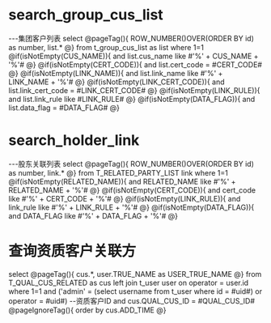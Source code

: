 search_group_cus_list
===
---集团客户列表
select 
@pageTag(){
    ROW_NUMBER()OVER(ORDER BY id) as number, list.*
@}
from t_group_cus_list as list
where 1=1
@if(isNotEmpty(CUS_NAME)){
    and list.cus_name like #'%' + CUS_NAME + '%'#
@}
@if(isNotEmpty(CERT_CODE)){
    and list.cert_code = #CERT_CODE#
@}
@if(isNotEmpty(LINK_NAME)){
    and list.link_name like #'%' + LINK_NAME + '%'#
@}
@if(isNotEmpty(LINK_CERT_CODE)){
    and list.link_cert_code = #LINK_CERT_CODE#
@}
@if(isNotEmpty(LINK_RULE)){
    and list.link_rule like #LINK_RULE#
@}
@if(isNotEmpty(DATA_FLAG)){
    and list.data_flag = #DATA_FLAG#
@}

search_holder_link
===
---股东关联列表
select
@pageTag(){
    ROW_NUMBER()OVER(ORDER BY id) as number, link.*
@}
from T_RELATED_PARTY_LIST link where 1=1
@if(isNotEmpty(RELATED_NAME)){
    and RELATED_NAME like #'%' + RELATED_NAME + '%'#
@}
@if(isNotEmpty(CERT_CODE)){
    and cert_code like #'%' + CERT_CODE + '%'#
@}
@if(isNotEmpty(LINK_RULE)){
    and link_rule like #'%' + LINK_RULE + '%'#
@}
@if(isNotEmpty(DATA_FLAG)){
    and DATA_FLAG like #'%' + DATA_FLAG + '%'#
@}

查询资质客户关联方
===
select 
@pageTag(){
   cus.*,
   user.TRUE_NAME as USER_TRUE_NAME
@}
from T_QUAL_CUS_RELATED as cus 
left join t_user user on operator = user.id
where 1=1 and ('admin' = (select username from t_user where id = #uid#) or operator = #uid#)
--资质客户ID
and cus.QUAL_CUS_ID = #QUAL_CUS_ID#
@pageIgnoreTag(){
   order by cus.ADD_TIME 
@}